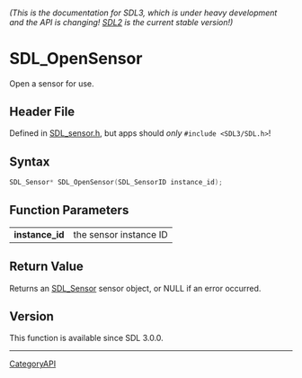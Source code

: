 ###### (This is the documentation for SDL3, which is under heavy development and the API is changing! [SDL2](https://wiki.libsdl.org/SDL2/) is the current stable version!)
# SDL_OpenSensor

Open a sensor for use.

## Header File

Defined in [SDL_sensor.h](https://github.com/libsdl-org/SDL/blob/main/include/SDL3/SDL_sensor.h), but apps should _only_ `#include <SDL3/SDL.h>`!

## Syntax

```c
SDL_Sensor* SDL_OpenSensor(SDL_SensorID instance_id);

```

## Function Parameters

|                     |                        |
| ------------------- | ---------------------- |
| **instance_id**     | the sensor instance ID |

## Return Value

Returns an [SDL_Sensor](SDL_Sensor) sensor object, or NULL if an error
occurred.

## Version

This function is available since SDL 3.0.0.

----
[CategoryAPI](CategoryAPI)

